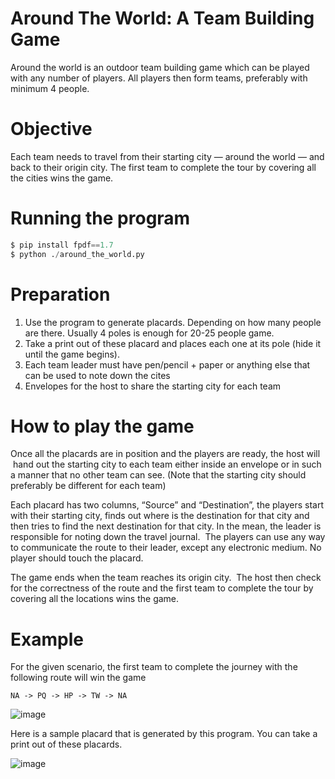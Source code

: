 # Around The World: A Team Building Game

Around the world is an outdoor team building game which can be played with any number of players.
All players then form teams, preferably with minimum 4 people.

# Objective

Each team needs to travel from their starting city — around the world — and back to their origin city. The first team to complete the tour by covering all the cities wins the game.

# Running the program

```python
$ pip install fpdf==1.7
$ python ./around_the_world.py
```

# Preparation

1. Use the program to generate placards. Depending on how many people are there. Usually 4 poles is enough for 20-25 people game.
2. Take a print out of these placard and places each one at its pole (hide it until the game begins).
3. Each team leader must have pen/pencil + paper or anything else that can be used to note down the cites
4. Envelopes for the host to share the starting city for each team 

# How to play the game

Once all the placards are in position and the players are ready, the host will  hand out the starting city to each team either inside an envelope or in such a manner that no other team can see. (Note that the starting city should preferably be different for each team)

Each placard has two columns, “Source” and “Destination”, the players start with their starting city, finds out where is the destination for that city and then tries to find the next destination for that city. In the mean, the leader is responsible for noting down the travel journal.  The players can use any way to communicate the route to their leader, except any electronic medium. No player should touch the placard.

The game ends when the team reaches its origin city.  The host then check for the correctness of the route and the first team to complete the tour by covering all the locations wins the game.


# Example

For the given scenario, the first team to complete the journey with the following route will win the game

`NA -> PQ -> HP -> TW -> NA`

![image](https://user-images.githubusercontent.com/16250629/132100855-f4ca0954-6da0-4675-bba8-769a16ee5ee4.png)

Here is a sample placard that is generated by this program. You can take a print out of these placards. 

![image](https://user-images.githubusercontent.com/16250629/132118855-276bb317-6da6-4260-8d87-37e99d86c56e.jpg)
